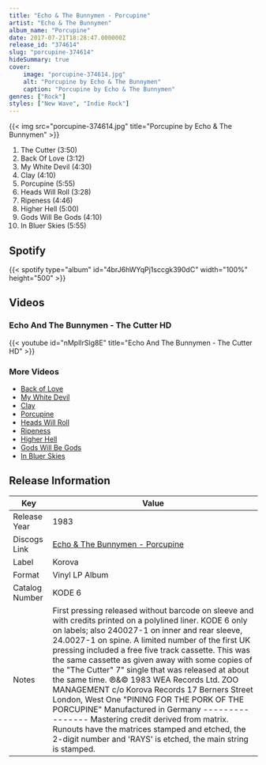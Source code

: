 ```yaml
---
title: "Echo & The Bunnymen - Porcupine"
artist: "Echo & The Bunnymen"
album_name: "Porcupine"
date: 2017-07-21T18:28:47.000000Z
release_id: "374614"
slug: "porcupine-374614"
hideSummary: true
cover:
    image: "porcupine-374614.jpg"
    alt: "Porcupine by Echo & The Bunnymen"
    caption: "Porcupine by Echo & The Bunnymen"
genres: ["Rock"]
styles: ["New Wave", "Indie Rock"]
---
```


{{< img src="porcupine-374614.jpg" title="Porcupine by Echo & The Bunnymen" >}}

<!-- section break -->

1. The Cutter (3:50)
2. Back Of Love (3:12)
3. My White Devil (4:30)
4. Clay (4:10)
5. Porcupine (5:55)
6. Heads Will Roll (3:28)
7. Ripeness (4:46)
8. Higher Hell (5:00)
9. Gods Will Be Gods (4:10)
10. In Bluer Skies (5:55)

<!-- section break -->


## Spotify
{{< spotify type="album" id="4brJ6hWYqPj1sccgk390dC" width="100%" height="500" >}}



## Videos
### Echo And The Bunnymen - The Cutter HD
{{< youtube id="nMplIrSlg8E" title="Echo And The Bunnymen - The Cutter HD" >}}<br>

### More Videos

- [Back of Love](https://www.youtube.com/watch?v=W5O-F0s8CzU)
- [My White Devil](https://www.youtube.com/watch?v=eSfGEaxSdEQ)
- [Clay](https://www.youtube.com/watch?v=fRKwNcYbbkQ)
- [Porcupine](https://www.youtube.com/watch?v=bUdyUqhivug)
- [Heads Will Roll](https://www.youtube.com/watch?v=wo87VUG-F54)
- [Ripeness](https://www.youtube.com/watch?v=yOnOUSxaJ-0)
- [Higher Hell](https://www.youtube.com/watch?v=CMh55H3K8fY)
- [Gods Will Be Gods](https://www.youtube.com/watch?v=HJKhtrbVsl4)
- [In Bluer Skies](https://www.youtube.com/watch?v=xtzzHeeLR3E)


## Release Information
|  Key           | Value                                                |
| ---------------| ---------------------------------------------------- |
| Release Year   | 1983                                   |
| Discogs Link   | [Echo & The Bunnymen - Porcupine](https://www.discogs.com/release/374614-Echo-The-Bunnymen-Porcupine) |
| Label          | Korova |
| Format         | Vinyl LP Album |
| Catalog Number | KODE 6 |
| Notes | First pressing released without barcode on sleeve and with credits printed on a polylined liner. KODE 6 only on labels; also 240027-1 on inner and rear sleeve, 24.0027-1 on spine.  A limited number of the first UK pressing included a free five track cassette. This was the same cassette as given away with some copies of the "The Cutter" 7" single that was released at about the same time.   ℗&© 1983 WEA Records Ltd.  ZOO MANAGEMENT c/o Korova Records 17 Berners Street London, West One   "PINING FOR THE PORK OF THE PORCUPINE"  Manufactured in Germany ---------------- Mastering credit derived from matrix. Runouts have the matrices stamped and etched, the 2-digit number and 'RAYS' is etched, the main string is stamped. |